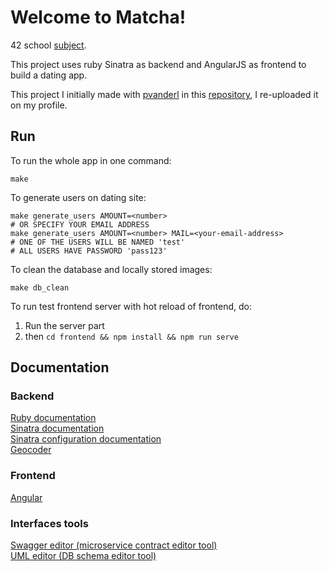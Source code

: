 # Welcome to Matcha!

42 school [subject](https://cdn.intra.42.fr/pdf/pdf/60925/en.subject.pdf).

This project uses ruby Sinatra as backend and AngularJS as frontend to build a dating app.

This project I initially made with [pvanderl](https://github.com/pvanderl) in this [repository](https://github.com/pvanderl/19_matcha), I re-uploaded it on my profile.

## Run

To run the whole app in one command:
```
make
```

To generate users on dating site:
```
make generate_users AMOUNT=<number>
# OR SPECIFY YOUR EMAIL ADDRESS
make generate_users AMOUNT=<number> MAIL=<your-email-address>
# ONE OF THE USERS WILL BE NAMED 'test' 
# ALL USERS HAVE PASSWORD 'pass123'
```

To clean the database and locally stored images:
```
make db_clean
```

To run test frontend server with hot reload of frontend, do:
 1. Run the server part
 2. then `cd frontend && npm install && npm run serve`

## Documentation
### Backend
[Ruby documentation](https://www.ruby-lang.org/en/documentation/)<br>
[Sinatra documentation](http://sinatrarb.com/documentation.html)<br>
[Sinatra configuration documentation](http://sinatrarb.com/configuration.html)<br>
[Geocoder](https://github.com/alexreisner/geocoder)<br>

### Frontend
[Angular](https://angular.io)

### Interfaces tools
[Swagger editor (microservice contract editor tool)](https://editor.swagger.io/)<br>
[UML editor (DB schema editor tool)](https://planttext.com/)
